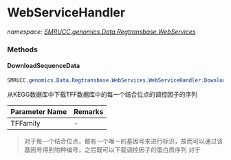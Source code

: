 ﻿# WebServiceHandler
_namespace: [SMRUCC.genomics.Data.Regtransbase.WebServices](./index.md)_





### Methods

#### DownloadSequenceData
```csharp
SMRUCC.genomics.Data.Regtransbase.WebServices.WebServiceHandler.DownloadSequenceData(SMRUCC.genomics.Data.Regtransbase.WebServices.RegPreciseTFFamily,System.String)
```
从KEGG数据库中下载TFF数据库中的每一个结合位点的调控因子的序列

|Parameter Name|Remarks|
|--------------|-------|
|TFFamily|-|

> 
>  对于每一个结合位点，都有一个唯一的基因号来进行标识，故而可以通过该基因号得到物种编号，之后既可以下载调控因子的蛋白质序列
>  对于
>  


